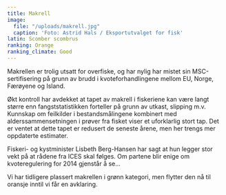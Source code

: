 ```yaml
---
title: Makrell
image:
  file: "/uploads/makrell.jpg"
  caption: 'Foto: Astrid Hals / Eksportutvalget for fisk'
latin: Scomber scombrus
ranking: Orange
ranking_climate: Good
---
```


Makrellen er trolig utsatt for overfiske, og har nylig har mistet sin MSC-sertifisering på grunn av brudd i kvoteforhandlingene mellom EU, Norge, Færøyene og Island.

Økt kontroll har avdekket at tapet av makrell i fiskeriene kan være langt større enn fangststatistikken forteller på grunn av utkast, slipping m.v. Kunnskap om feilkilder i bestandsmålingene kombinert med alderssammensetningen i prøver fra fisket viser et uforklarlig stort tap. Det er ventet at dette tapet er redusert de seneste årene, men her trengs mer oppdaterte estimater.

Fiskeri- og kystminister Lisbeth Berg-Hansen har sagt at hun legger stor vekt på at rådene fra ICES skal følges. Om partene blir enige om kvoteregulering for 2014 gjenstår å se...

Vi har tidligere plassert makrellen i grønn kategori, men flytter den nå til oransje inntil vi får en avklaring.
